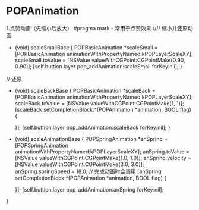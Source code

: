 # POPAnimation

1.点赞动画（先缩小后放大）
#pragma mark - 常用于点赞效果
//// 缩小并还原动画
- (void) scaleSmallBase {
    POPBasicAnimation *scaleSmall = [POPBasicAnimation animationWithPropertyNamed:kPOPLayerScaleXY];
    scaleSmall.toValue = [NSValue valueWithCGPoint:CGPointMake(0.90, 0.90)];
    [self.buttion.layer pop_addAnimation:scaleSmall forKey:nil];
}

// 还原
- (void) scaleBackBase {
    POPBasicAnimation *scaleBack = [POPBasicAnimation animationWithPropertyNamed:kPOPLayerScaleXY];
    scaleBack.toValue = [NSValue valueWithCGPoint:CGPointMake(1, 1)];
    [scaleBack setCompletionBlock:^(POPAnimation *animation, BOOL flag) {
        
    }];
    [self.buttion.layer pop_addAnimation:scaleBack forKey:nil];
}

- (void) scaleAnimationBase {
    POPSpringAnimation *anSpring = [POPSpringAnimation animationWithPropertyNamed:kPOPLayerScaleXY];
    anSpring.toValue = [NSValue valueWithCGPoint:CGPointMake(1.0, 1.0)];
    anSpring.velocity = [NSValue valueWithCGPoint:CGPointMake(3.0, 3.0)];
    anSpring.springSpeed = 18.0;
    // 完成动画时会调用
    [anSpring setCompletionBlock:^(POPAnimation *animation, BOOL flag) {
        
    }];
    [self.buttion.layer pop_addAnimation:anSpring forKey:nil];

}

